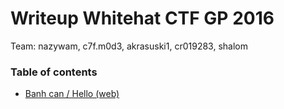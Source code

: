 # Writeup Whitehat CTF GP 2016

Team: nazywam, c7f.m0d3, akrasuski1, cr019283, shalom

### Table of contents

* [Banh can / Hello (web)](hello)
